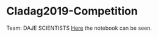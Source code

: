 # Cladag2019-Competition

Team: DAJE SCIENTISTS
[Here](https://nbviewer.jupyter.org/github/aleflabo/Cladag2019-Competition/blob/master/daje_scientists.ipynb) the notebook can be seen.
